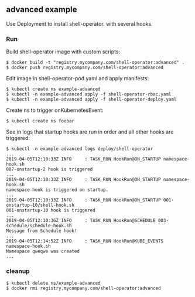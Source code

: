 ## advanced example

Use Deployment to install shell-operator. with several hooks.


### Run 

Build shell-operator image with custom scripts:

```
$ docker build -t "registry.mycompany.com/shell-operator:advanced" .
$ docker push registry.mycompany.com/shell-operator:advanced
```

Edit image in shell-operator-pod.yaml and apply manifests:

```
$ kubectl create ns example-advanced
$ kubectl -n example-advanced apply -f shell-operator-rbac.yaml  
$ kubectl -n example-advanced apply -f shell-operator-deploy.yaml
```

Create ns to trigger onKubernetesEvent:

```
$ kubectl create ns foobar
```

See in logs that startup hooks are run in order and all other hooks are triggered:

```
$ kubectl -n example-advanced logs deploy/shell-operator
...
2019-04-05T12:10:33Z INFO     : TASK_RUN HookRun@ON_STARTUP namespace-hook.sh
007-onstartup-2 hook is triggered
...
2019-04-05T12:10:33Z INFO     : TASK_RUN HookRun@ON_STARTUP namespace-hook.sh
namespace-hook is triggered on startup.
...
2019-04-05T12:10:33Z INFO     : TASK_RUN HookRun@ON_STARTUP 001-onstartup-10/shell-hook.sh
001-onstartup-10 hook is triggered
...
2019-04-05T12:10:36Z INFO     : TASK_RUN HookRun@SCHEDULE 003-schedule/schedule-hook.sh
Message from Schedule hook!
...
2019-04-05T12:14:52Z INFO     : TASK_RUN HookRun@KUBE_EVENTS namespace-hook.sh
Namespace qweqwe was created
...
```

### cleanup

```
$ kubectl delete ns/example-advanced
$ docker rmi registry.mycompany.com/shell-operator:advanced
```